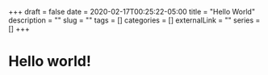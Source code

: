 +++ 
draft = false
date = 2020-02-17T00:25:22-05:00
title = "Hello World"
description = ""
slug = "" 
tags = []
categories = []
externalLink = ""
series = []
+++

# Hello world!